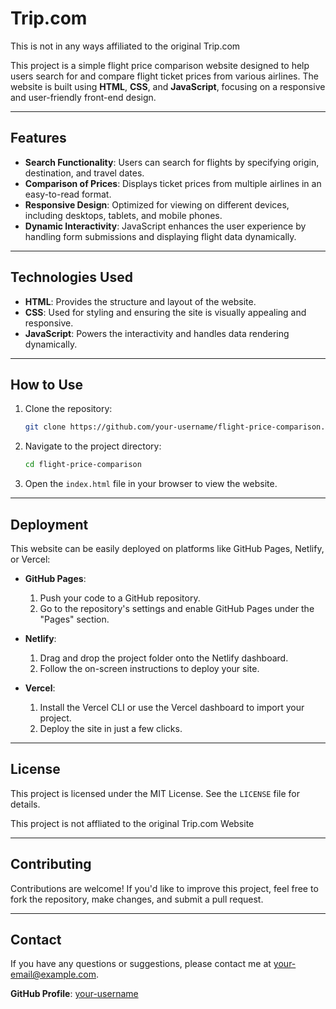 # Trip.com                             

This is not in any ways affiliated to the original Trip.com




This project is a simple flight price comparison website designed to help users search for and compare flight ticket prices from various airlines. The website is built using **HTML**, **CSS**, and **JavaScript**, focusing on a responsive and user-friendly front-end design.

---

## Features

- **Search Functionality**: Users can search for flights by specifying origin, destination, and travel dates.
- **Comparison of Prices**: Displays ticket prices from multiple airlines in an easy-to-read format.
- **Responsive Design**: Optimized for viewing on different devices, including desktops, tablets, and mobile phones.
- **Dynamic Interactivity**: JavaScript enhances the user experience by handling form submissions and displaying flight data dynamically.

---

## Technologies Used

- **HTML**: Provides the structure and layout of the website.
- **CSS**: Used for styling and ensuring the site is visually appealing and responsive.
- **JavaScript**: Powers the interactivity and handles data rendering dynamically.

---

## How to Use

1. Clone the repository:
   ```bash
   git clone https://github.com/your-username/flight-price-comparison.git
   ```
2. Navigate to the project directory:
   ```bash
   cd flight-price-comparison
   ```
3. Open the `index.html` file in your browser to view the website.

---

## Deployment

This website can be easily deployed on platforms like GitHub Pages, Netlify, or Vercel:

- **GitHub Pages**:
  1. Push your code to a GitHub repository.
  2. Go to the repository's settings and enable GitHub Pages under the "Pages" section.

- **Netlify**:
  1. Drag and drop the project folder onto the Netlify dashboard.
  2. Follow the on-screen instructions to deploy your site.

- **Vercel**:
  1. Install the Vercel CLI or use the Vercel dashboard to import your project.
  2. Deploy the site in just a few clicks.

---

## License

This project is licensed under the MIT License. See the `LICENSE` file for details.

This project is not affliated to the original Trip.com Website

---

## Contributing

Contributions are welcome! If you'd like to improve this project, feel free to fork the repository, make changes, and submit a pull request.

---

## Contact

If you have any questions or suggestions, please contact me at [your-email@example.com](mailto:your-email@example.com).

**GitHub Profile**: [your-username](https://github.com/your-username/)


